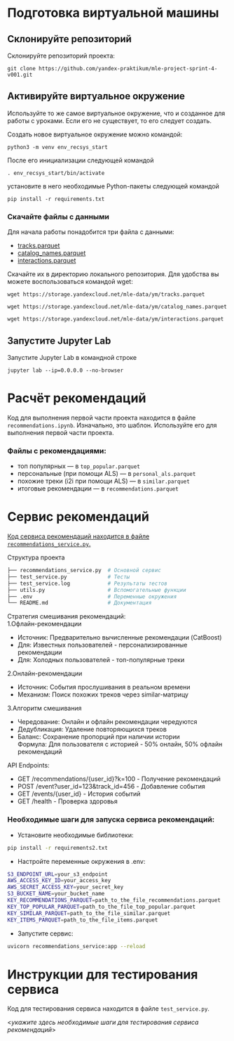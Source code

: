 # Подготовка виртуальной машины

## Склонируйте репозиторий

Склонируйте репозиторий проекта:

```
git clone https://github.com/yandex-praktikum/mle-project-sprint-4-v001.git
```

## Активируйте виртуальное окружение

Используйте то же самое виртуальное окружение, что и созданное для работы с уроками. Если его не существует, то его следует создать.

Создать новое виртуальное окружение можно командой:

```
python3 -m venv env_recsys_start
```

После его инициализации следующей командой

```
. env_recsys_start/bin/activate
```

установите в него необходимые Python-пакеты следующей командой

```
pip install -r requirements.txt
```

### Скачайте файлы с данными

Для начала работы понадобится три файла с данными:
- [tracks.parquet](https://storage.yandexcloud.net/mle-data/ym/tracks.parquet)
- [catalog_names.parquet](https://storage.yandexcloud.net/mle-data/ym/catalog_names.parquet)
- [interactions.parquet](https://storage.yandexcloud.net/mle-data/ym/interactions.parquet)
 
Скачайте их в директорию локального репозитория. Для удобства вы можете воспользоваться командой wget:

```
wget https://storage.yandexcloud.net/mle-data/ym/tracks.parquet

wget https://storage.yandexcloud.net/mle-data/ym/catalog_names.parquet

wget https://storage.yandexcloud.net/mle-data/ym/interactions.parquet
```

## Запустите Jupyter Lab

Запустите Jupyter Lab в командной строке

```
jupyter lab --ip=0.0.0.0 --no-browser
```

# Расчёт рекомендаций

Код для выполнения первой части проекта находится в файле `recommendations.ipynb`. Изначально, это шаблон. Используйте его для выполнения первой части проекта.


### Файлы с рекомендациями:

 - топ популярных — в `top_popular.parquet`
 - персональные (при помощи ALS) — в `personal_als.parquet`
 - похожие треки (i2i при помощи ALS) — в `similar.parquet`
 - итоговые рекомендации — в `recommendations.parquet`

# Сервис рекомендаций

[Код сервиса рекомендаций находится в файле `recommendations_service.py`.](recommendations_service.py)

Структура проекта
```bash
├── recommendations_service.py  # Основной сервис
├── test_service.py             # Тесты
├── test_service.log            # Результаты тестов
├── utils.py                    # Вспомогательные функции
├── .env                        # Переменные окружения
└── README.md                   # Документация
```
Стратегия смешивания рекомендаций:  
1.Офлайн-рекомендации  
 - Источник: Предварительно вычисленные рекомендации (CatBoost)  
 - Для: Известных пользователей - персонализированные рекомендации
 - Для: Холодных пользователей - топ-популярные треки
 
2.Онлайн-рекомендации  
 - Источник: События прослушивания в реальном времени
 - Механизм: Поиск похожих треков через similar-матрицу

3.Алгоритм смешивания  
 - Чередование: Онлайн и офлайн рекомендации чередуются
 - Дедубликация: Удаление повторяющихся треков
 - Баланс: Сохранение пропорций при наличии истории  
Формула: Для пользователя с историей - 50% онлайн, 50% офлайн рекомендаций  

API Endpoints:
 - GET /recommendations/{user_id}?k=100 - Получение рекомендаций  
 - POST /event?user_id=123&track_id=456 - Добавление события  
 - GET /events/{user_id} - История событий  
 - GET /health - Проверка здоровья  

### Необходимые шаги для запуска сервиса рекомендаций:
- Установите необходимые библиотеки:  
```bash
pip install -r requirements2.txt 
```
- Настройте переменные окружения в .env:
```bash
S3_ENDPOINT_URL=your_s3_endpoint
AWS_ACCESS_KEY_ID=your_access_key
AWS_SECRET_ACCESS_KEY=your_secret_key
S3_BUCKET_NAME=your_bucket_name
KEY_RECOMMENDATIONS_PARQUET=path_to_the_file_recommendations.parquet
KEY_TOP_POPULAR_PARQUET=path_to_the_file_top_popular.parquet
KEY_SIMILAR_PARQUET=path_to_the_file_similar.parquet
KEY_ITEMS_PARQUET=path_to_the_file_items.parquet
```
- Запустите сервис:
```bash
uvicorn recommendations_service:app --reload 
```

# Инструкции для тестирования сервиса

Код для тестирования сервиса находится в файле `test_service.py`.

<*укажите здесь необходимые шаги для тестирования сервиса рекомендаций*>
